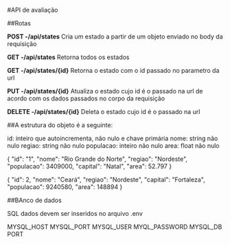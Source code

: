#API de avaliação

##Rotas

**POST -/api/states**
Cria um estado a partir de um objeto enviado no body da requisição

**GET -/api/states**
Retorna todos os estados

**GET -/api/states/{id}**
Retorna o estado com o id passado no parametro da url

**PUT -/api/states/{id}**
Atualiza o estado cujo id é o passado na url de acordo com os dados passados no corpo da requisição

**DELETE -/api/states/{id}**
Deleta o estado cujo id é o passado na url


##A estrutura do objeto é a seguinte:


id: inteiro que autoincrementa, não nulo e chave primária
nome: string não nulo
regiao: string não nulo
populacao: inteiro não nulo
area: float não nulo

{
    "id": "1",
    "nome": "Rio Grande do Norte",
    "regiao": "Nordeste",
    "populacao": 3409000,
    "capital": "Natal",
    "area": 52.797
}

{
    "id": 2,
    "nome": "Ceará",
    "regiao": "Nordeste",
    "capital": "Fortaleza",
    "populacao": 9240580,
    "area": 148894
}

##BAnco de dados

SQL
dados devem ser inseridos no arquivo .env

MYSQL_HOST
MYSQL_PORT
MYSQL_USER
MYQL_PASSWORD
MYSQL_DB
PORT
